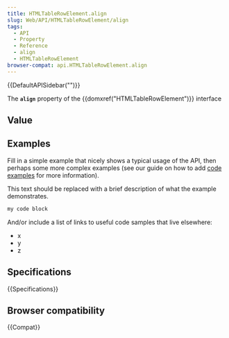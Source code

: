 ```yaml
---
title: HTMLTableRowElement.align
slug: Web/API/HTMLTableRowElement/align
tags:
  - API
  - Property
  - Reference
  - align
  - HTMLTableRowElement
browser-compat: api.HTMLTableRowElement.align
---
```

{{DefaultAPISidebar("")}}

The **`align`** property of the {{domxref("HTMLTableRowElement")}} interface 

## Value



## Examples

Fill in a simple example that nicely shows a typical usage of the API, then perhaps some more complex examples (see our guide on how to add [code examples](/en-US/docs/MDN/Contribute/Structures/Code_examples) for more information).

This text should be replaced with a brief description of what the example demonstrates.

```js
my code block
```

And/or include a list of links to useful code samples that live elsewhere:

*   x
*   y
*   z

## Specifications

{{Specifications}}

## Browser compatibility

{{Compat}}


